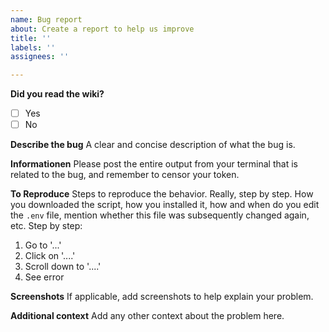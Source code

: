 ```yaml
---
name: Bug report
about: Create a report to help us improve
title: ''
labels: ''
assignees: ''

---
```


**Did you read the wiki?**
- [ ] Yes
- [ ] No

**Describe the bug**
A clear and concise description of what the bug is.

**Informationen**
Please post the entire output from your terminal that is related to the bug, and remember to censor your token.

**To Reproduce**
Steps to reproduce the behavior. Really, step by step. How you downloaded the script, how you installed it, how and when do you edit the `.env` file, mention whether this file was subsequently changed again, etc. Step by step:

1. Go to '...'
2. Click on '....'
3. Scroll down to '....'
4. See error

**Screenshots**
If applicable, add screenshots to help explain your problem.

**Additional context**
Add any other context about the problem here.
